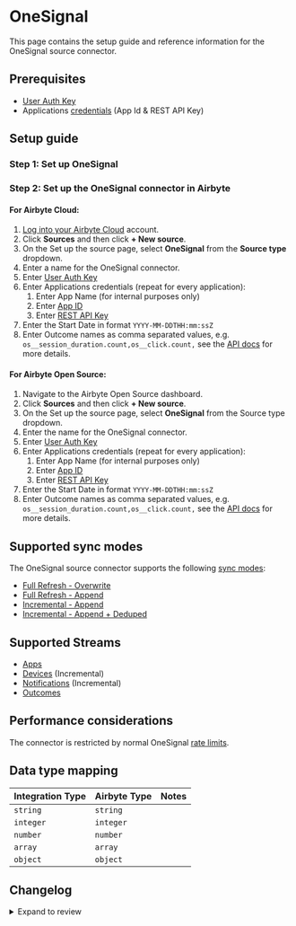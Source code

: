 # OneSignal

This page contains the setup guide and reference information for the OneSignal source connector.

## Prerequisites

- [User Auth Key](https://documentation.onesignal.com/docs/accounts-and-keys#user-auth-key)
- Applications [credentials](https://documentation.onesignal.com/docs/accounts-and-keys) \(App Id & REST API Key\)

## Setup guide

### Step 1: Set up OneSignal

### Step 2: Set up the OneSignal connector in Airbyte

#### For Airbyte Cloud:

1. [Log into your Airbyte Cloud](https://cloud.airbyte.io/workspaces) account.
2. Click **Sources** and then click **+ New source**.
3. On the Set up the source page, select **OneSignal** from the **Source type** dropdown.
4. Enter a name for the OneSignal connector.
5. Enter [User Auth Key](https://documentation.onesignal.com/docs/accounts-and-keys#user-auth-key)
6. Enter Applications credentials (repeat for every application):
   1. Enter App Name (for internal purposes only)
   2. Enter [App ID](https://documentation.onesignal.com/docs/accounts-and-keys#app-id)
   3. Enter [REST API Key](https://documentation.onesignal.com/docs/accounts-and-keys#rest-api-key)
7. Enter the Start Date in format `YYYY-MM-DDTHH:mm:ssZ`
8. Enter Outcome names as comma separated values, e.g. `os__session_duration.count,os__click.count,` see the [API docs](https://documentation.onesignal.com/reference/view-outcomes) for more details.

#### For Airbyte Open Source:

1. Navigate to the Airbyte Open Source dashboard.
2. Click **Sources** and then click **+ New source**.
3. On the Set up the source page, select **OneSignal** from the Source type dropdown.
4. Enter the name for the OneSignal connector.
5. Enter [User Auth Key](https://documentation.onesignal.com/docs/accounts-and-keys#user-auth-key)
6. Enter Applications credentials (repeat for every application):
   1. Enter App Name (for internal purposes only)
   2. Enter [App ID](https://documentation.onesignal.com/docs/accounts-and-keys#app-id)
   3. Enter [REST API Key](https://documentation.onesignal.com/docs/accounts-and-keys#rest-api-key)
7. Enter the Start Date in format `YYYY-MM-DDTHH:mm:ssZ`
8. Enter Outcome names as comma separated values, e.g. `os__session_duration.count,os__click.count,` see the [API docs](https://documentation.onesignal.com/reference/view-outcomes) for more details.

## Supported sync modes

The OneSignal source connector supports the following [sync modes](https://docs.airbyte.com/cloud/core-concepts#connection-sync-modes):

- [Full Refresh - Overwrite](https://docs.airbyte.com/understanding-airbyte/connections/full-refresh-overwrite/)
- [Full Refresh - Append](https://docs.airbyte.com/understanding-airbyte/connections/full-refresh-append)
- [Incremental - Append](https://docs.airbyte.com/understanding-airbyte/connections/incremental-append)
- [Incremental - Append + Deduped](https://docs.airbyte.com/understanding-airbyte/connections/incremental-append-deduped)

## Supported Streams

- [Apps](https://documentation.onesignal.com/reference/view-apps-apps)
- [Devices](https://documentation.onesignal.com/reference/view-devices) \(Incremental\)
- [Notifications](https://documentation.onesignal.com/reference/view-notification) \(Incremental\)
- [Outcomes](https://documentation.onesignal.com/reference/view-outcomes)

## Performance considerations

The connector is restricted by normal OneSignal [rate limits](https://documentation.onesignal.com/docs/rate-limits).

## Data type mapping

| Integration Type | Airbyte Type | Notes |
| :--------------- | :----------- | :---- |
| `string`         | `string`     |       |
| `integer`        | `integer`    |       |
| `number`         | `number`     |       |
| `array`          | `array`      |       |
| `object`         | `object`     |       |

## Changelog

<details>
  <summary>Expand to review</summary>

| Version | Date       | Pull Request                                             | Subject                                      |
| :------ | :--------- | :------------------------------------------------------- | :------------------------------------------- |
| 1.1.8 | 2024-08-17 | [44333](https://github.com/airbytehq/airbyte/pull/44333) | Update dependencies |
| 1.1.7 | 2024-08-12 | [43767](https://github.com/airbytehq/airbyte/pull/43767) | Update dependencies |
| 1.1.6 | 2024-08-10 | [43468](https://github.com/airbytehq/airbyte/pull/43468) | Update dependencies |
| 1.1.5 | 2024-08-03 | [42742](https://github.com/airbytehq/airbyte/pull/42742) | Update dependencies |
| 1.1.4 | 2024-07-20 | [42293](https://github.com/airbytehq/airbyte/pull/42293) | Update dependencies |
| 1.1.3 | 2024-07-13 | [41785](https://github.com/airbytehq/airbyte/pull/41785) | Update dependencies |
| 1.1.2 | 2024-07-10 | [41317](https://github.com/airbytehq/airbyte/pull/41317) | Update dependencies |
| 1.1.1 | 2024-07-09 | [41033](https://github.com/airbytehq/airbyte/pull/41033) | Migrate to poetry base |
| 1.1.0 | 2023-08-31 | [28941](https://github.com/airbytehq/airbyte/pull/28941) | Migrate connector to low-code |
| 1.0.1 | 2023-03-14 | [24076](https://github.com/airbytehq/airbyte/pull/24076) | Fix schema and add additionalProperties true |
| 1.0.0 | 2023-03-14 | [24076](https://github.com/airbytehq/airbyte/pull/24076) | Update connectors spec; fix incremental sync |
| 0.1.2 | 2021-12-07 | [8582](https://github.com/airbytehq/airbyte/pull/8582) | Update connector fields title/description |
| 0.1.1 | 2021-11-10 | [7617](https://github.com/airbytehq/airbyte/pull/7617) | Fix get_update state |
| 0.1.0 | 2021-10-13 | [6998](https://github.com/airbytehq/airbyte/pull/6998) | Initial Release |

</details>
